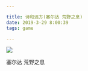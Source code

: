```yaml
---

title: 诗和远方(塞尔达 荒野之息)
date: 2019-3-29 8:00:39
tags: game

---
```


![](https://res.cloudinary.com/djyqus4uy/image/upload/v1556518105/1200x0_b75kgw.jpg)



塞尔达 荒野之息

